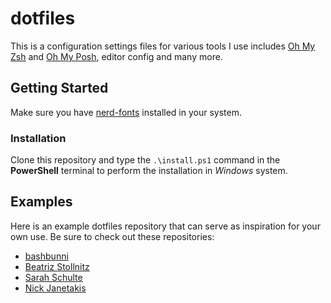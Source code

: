 # dotfiles

This is a configuration settings files for various tools I use includes [Oh My Zsh](https://github.com/ohmyzsh/ohmyzsh/) and [Oh My Posh](https://github.com/JanDeDobbeleer/oh-my-posh), editor config and many more.

## Getting Started

Make sure you have [nerd-fonts](https://github.com/ryanoasis/nerd-fonts) installed in your system.

### Installation

Clone this repository and type the `.\install.ps1` command in the **PowerShell** terminal to perform the installation in _Windows_ system.

## Examples

Here is an example dotfiles repository that can serve as inspiration for your own use. Be sure to check out these repositories:

- [bashbunni](https://github.com/bashbunni/dotfiles/)
- [Beatriz Stollnitz](https://github.com/bstollnitz/dotfiles/)
- [Sarah Schulte](https://github.com/cgsdev0/dotfiles)
- [Nick Janetakis](https://github.com/nickjj/dotfiles)
